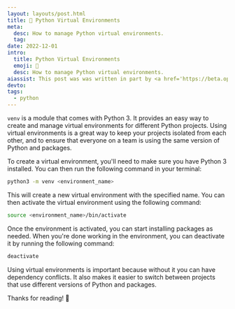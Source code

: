 ```yaml
---
layout: layouts/post.html
title: 🐍 Python Virtual Environments
meta:
  desc: How to manage Python virtual environments.
  tag:
date: 2022-12-01
intro:
  title: Python Virtual Environments
  emoji: 🐍
  desc: How to manage Python virtual environments.
aiassist: This post was was written in part by <a href='https://beta.openai.com/playground' target='_blank'>GPT-3</a>.
devto:
tags:
  - python
---
```


`venv` is a module that comes with Python 3. It provides an easy way to create and manage virtual environments for different Python projects. Using virtual environments is a great way to keep your projects isolated from each other, and to ensure that everyone on a team is using the same version of Python and packages.

To create a virtual environment, you'll need to make sure you have Python 3 installed. You can then run the following command in your terminal:

```bash
python3 -m venv <environment_name>
```

This will create a new virtual environment with the specified name. You can then activate the virtual environment using the following command:

```bash
source <environment_name>/bin/activate
```

Once the environment is activated, you can start installing packages as needed. When you're done working in the environment, you can deactivate it by running the following command:

```bash
deactivate
```

Using virtual environments is important because without it you can have dependency conflicts. It also makes it easier to switch between projects that use different versions of Python and packages.

Thanks for reading! 🙌
